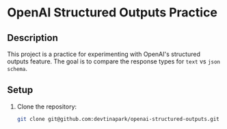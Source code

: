 # OpenAI Structured Outputs Practice

## Description

This project is a practice for experimenting with OpenAI's structured outputs feature. The goal is to compare the response types for `text` vs `json schema`.

## Setup

1. Clone the repository:
   ```bash
   git clone git@github.com:devtinapark/openai-structured-outputs.git
   ```
